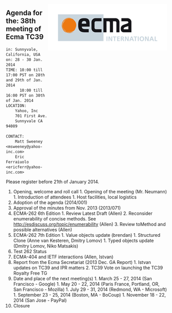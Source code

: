 <img src="../images/Ecma_RVB-003.jpg"
     align="right" alt="" />

## Agenda for the: 38th meeting of Ecma TC39

    in: Sunnyvale, California, USA
    on: 28 - 30 Jan. 2014
    TIME: 10:00 till 17:00 PST on 28th and 29th of Jan. 2014
          10:00 till 16:00 PST on 30th of Jan. 2014
    LOCATION:
        Yahoo, Inc
        701 First Ave.
        Sunnyvale CA 94089

    CONTACT:
        Matt Sweeney <msweeney@yahoo-inc.com>
        Eric Ferraiuolo <ericferr@yahoo-inc.com>

Please register before 21th of January 2014.

  1. Opening, welcome and roll call
    1. Opening of the meeting (Mr. Neumann)
    1. Introduction of attendees
    1. Host facilities, local logistics
  1. Adoption of the agenda (2014/001)
  1. Approval of the minutes from Nov. 2013 (2013/071)
  1. ECMA-262 6th Edition
    1. Review Latest Draft (Allen)
    2. Reconsider enumerability of concise methods.  See http://esdiscuss.org/topic/enumerability (Allen)
    3. Review toMethod and possible alternatives (Allen)
  1. ECMA-262 7th Edition
    1. Value objects update (brendan)
    1. Structured Clone (Anne van Kesteren, Dmitry Lomov)
    1. Typed objects update (Dmitry Lomov, Niko Matsakis) 
  1. Test 262 Status
  2. ECMA-404 and IETF interactions (Allen, Istvan)
  1. Report from the Ecma Secretariat (2013 Dec. GA Report)
    1. Istvan updates on TC39 and IPR matters
    2. TC39 Vote on launching the TC39 Royalty Free TG
  1. Date and place of the next meeting(s)
    1. March 25 - 27, 2014 (San Francisco - Google)
    1. May 20 - 22, 2014 (Paris France, Portland, OR, San Francisco - Mozilla)
    1. July  29 - 31, 2014 (Redmond, WA - Microsoft)
    1. September 23 - 25, 2014 (Boston, MA - BoCoup)
    1. November 18 - 22, 2014 (San Jose - PayPal)
  1.  Closure
